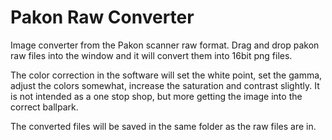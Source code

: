 # Pakon Raw Converter
Image converter from the Pakon scanner raw format. Drag and drop pakon raw files into the window and it will convert them into 16bit png files.

The color correction in the software will set the white point, set the gamma, adjust the colors somewhat, increase the saturation and contrast slightly. 
It is not intended as a one stop shop, but more getting the image into the correct ballpark.

The converted files will be saved in the same folder as the raw files are in.
